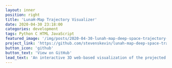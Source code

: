 ```yaml
---
layout: inner
position: right
title: 'LunaH-Map Trajectory Visualizer'
date: 2020-04-30 23:18:00
categories: development
tags: Python C HTML JavaScript
featured_image: '/img/posts/2020-04-30-lunah-map-deep-space-trajectory-visualizer.png'
project_link: 'https://github.com/stevenskevin/lunah-map-deep-space-trajectory-visualizer'
button_icon: 'github'
button_text: 'View on GitHub'
lead_text: 'An interactive 3D web-based visualization of the projected path of the LunaH-Map CubeSat, developed with a team as my Arizona State University capstone project.'
---
```

